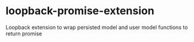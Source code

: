 # loopback-promise-extension

Loopback extension to wrap persisted model and user model functions to return promise